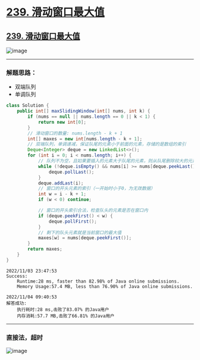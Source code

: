 # [239. 滑动窗口最大值](https://github.com/imtsingyun/LeetCode/issues/6)

## [239. 滑动窗口最大值](https://leetcode.cn/problems/sliding-window-maximum/)

![image](https://user-images.githubusercontent.com/56377217/199764539-0d349b74-4f24-47fb-b44e-f731c4b196e2.png)


---

### 解题思路：
- 双端队列
- 单调队列

```java
class Solution {
    public int[] maxSlidingWindow(int[] nums, int k) {
        if (nums == null || nums.length == 0 || k < 1) {
            return new int[0];
        }
        // 滑动窗口的数量: nums.length - k + 1
        int[] maxes = new int[nums.length - k + 1];
        // 双端队列，单调递减，保证队尾的元素小于前面的元素，存储的是数组的索引
        Deque<Integer> deque = new LinkedList<>();
        for (int i = 0; i < nums.length; i++) {
            // 队列不为空，且如果要插入的元素大于队尾的元素，则从队尾删除较大的元素
            while (!deque.isEmpty() && nums[i] >= nums[deque.peekLast()]) {
                deque.pollLast();
            }
            deque.addLast(i);
            // 窗口的开头元素的索引（一开始时小于0，为无效数据）
            int w = i - k + 1;
            if (w < 0) continue;

            // 窗口的开头索引合法，检查队头的元素是否在窗口内
            if (deque.peekFirst() < w) {
                deque.pollFirst();
            }
            // 剩下的队头元素就是当前窗口的最大值
            maxes[w] = nums[deque.peekFirst()];
        }
        return maxes;
    }
}
```

```
2022/11/03 23:47:53	
Success:
	Runtime:28 ms, faster than 82.98% of Java online submissions.
	Memory Usage:57.4 MB, less than 76.90% of Java online submissions.
```

```
2022/11/04 09:40:53	
解答成功:
	执行耗时:28 ms,击败了83.07% 的Java用户
	内存消耗:57.7 MB,击败了66.81% 的Java用户
```

---

### 直接法，超时

![image](https://user-images.githubusercontent.com/56377217/199769187-596d8a28-958f-4dc9-ab61-42a22baf8046.png)
